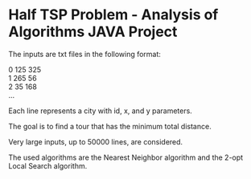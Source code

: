 # Half TSP Problem - Analysis of Algorithms JAVA Project


The inputs are txt files in the following format:

0 125 325  
1 265 56  
2 35 168  
...

Each line represents a city with id, x, and y parameters.

The goal is to find a tour that has the minimum total distance.

Very large inputs, up to 50000 lines, are considered.

The used algorithms are the Nearest Neighbor algorithm and the 2-opt Local Search algorithm.
